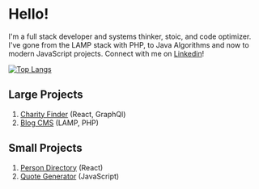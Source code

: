 # Hello!

I'm a full stack developer and systems thinker, stoic, and code optimizer. I've gone from the LAMP stack with PHP, to Java Algorithms and now to modern JavaScript projects. Connect with me on [Linkedin](https://www.linkedin.com/in/ethan-glover/)!

[![Top Langs](https://github-readme-stats.vercel.app/api/top-langs/?username=eglove)](https://github.com/anuraghazra/github-readme-stats)

## Large Projects
1. [Charity Finder](https://github.com/eglove/Charity-App-React-GraphQL) (React, GraphQl)
2. [Blog CMS](https://github.com/eglove/PHP-Dynamic-Website) (LAMP, PHP)

## Small Projects
1. [Person Directory](https://eglove.github.io/aliens/) (React)
2. [Quote Generator](https://eglove.github.io/quote-generator/) (JavaScript)
